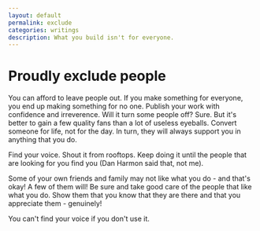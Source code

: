 ```yaml
---
layout: default
permalink: exclude
categories: writings
description: What you build isn't for everyone.
---
```


# Proudly exclude people

You can afford to leave people out. If you make something for everyone, you end up making something for no one. Publish your work with confidence and irreverence. Will it turn some people off? Sure. But it's better to gain a few quality fans than a lot of useless eyeballs. Convert someone for life, not for the day. In turn, they will always support you in anything that you do.

Find your voice. Shout it from rooftops. Keep doing it until the people that are looking for you find you (Dan Harmon said that, not me).

Some of your own friends and family may not like what you do - and that's okay! A few of them will! Be sure and take good care of the people that like what you do. Show them that you know that they are there and that you appreciate them - genuinely!

You can't find your voice if you don't use it.
